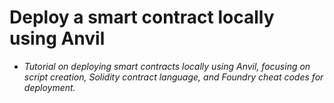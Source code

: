 # Deploy a smart contract locally using Anvil
- *Tutorial on deploying smart contracts locally using Anvil, focusing on script creation, Solidity contract language, and Foundry cheat codes for deployment.*

## 
